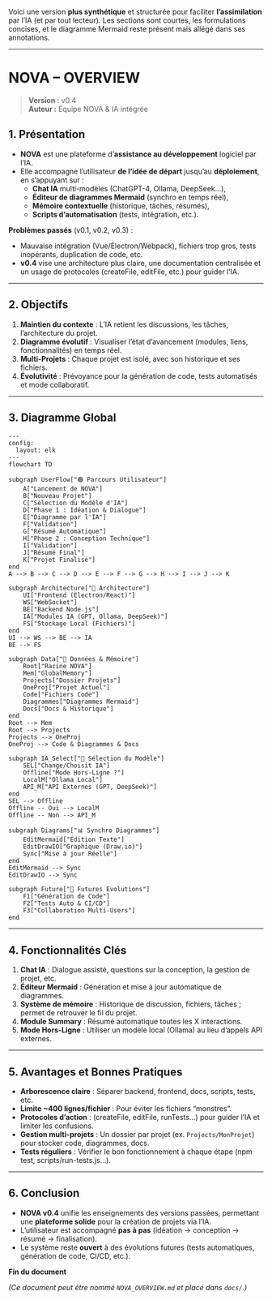 Voici une version **plus synthétique** et structurée pour faciliter **l’assimilation** par l’IA (et par tout lecteur). Les sections sont courtes, les formulations concises, et le diagramme Mermaid reste présent mais allégé dans ses annotations.

---

# NOVA – OVERVIEW

> **Version :** v0.4  
> **Auteur :** Équipe NOVA & IA intégrée

## 1. Présentation

- **NOVA** est une plateforme d’**assistance au développement** logiciel par l’IA.
- Elle accompagne l’utilisateur **de l’idée de départ** jusqu’au **déploiement**, en s’appuyant sur :
  - **Chat IA** multi-modèles (ChatGPT-4, Ollama, DeepSeek…),
  - **Éditeur de diagrammes Mermaid** (synchro en temps réel),
  - **Mémoire contextuelle** (historique, tâches, résumés),
  - **Scripts d’automatisation** (tests, intégration, etc.).

**Problèmes passés** (v0.1, v0.2, v0.3) :

- Mauvaise intégration (Vue/Electron/Webpack), fichiers trop gros, tests inopérants, duplication de code, etc.
- **v0.4** vise une architecture plus claire, une documentation centralisée et un usage de protocoles (createFile, editFile, etc.) pour guider l’IA.

---

## 2. Objectifs

1. **Maintien du contexte** : L’IA retient les discussions, les tâches, l’architecture du projet.
2. **Diagramme évolutif** : Visualiser l’état d’avancement (modules, liens, fonctionnalités) en temps réel.
3. **Multi-Projets** : Chaque projet est isolé, avec son historique et ses fichiers.
4. **Évolutivité** : Prévoyance pour la génération de code, tests automatisés et mode collaboratif.

---

## 3. Diagramme Global

```mermaid
---
config:
  layout: elk
---
flowchart TD

subgraph UserFlow["🟢 Parcours Utilisateur"]
    A["Lancement de NOVA"]
    B["Nouveau Projet"]
    C["Sélection du Modèle d'IA"]
    D["Phase 1 : Idéation & Dialogue"]
    E["Diagramme par l'IA"]
    F["Validation"]
    G["Résumé Automatique"]
    H["Phase 2 : Conception Technique"]
    I["Validation"]
    J["Résumé Final"]
    K["Projet Finalisé"]
end
A --> B --> C --> D --> E --> F --> G --> H --> I --> J --> K

subgraph Architecture["🔵 Architecture"]
    UI["Frontend (Electron/React)"]
    WS["WebSocket"]
    BE["Backend Node.js"]
    IA["Modules IA (GPT, Ollama, DeepSeek)"]
    FS["Stockage Local (Fichiers)"]
end
UI --> WS --> BE --> IA
BE --> FS

subgraph Data["📁 Données & Mémoire"]
    Root["Racine NOVA"]
    Mem["GlobalMemory"]
    Projects["Dossier Projets"]
    OneProj["Projet Actuel"]
    Code["Fichiers Code"]
    Diagrammes["Diagrammes Mermaid"]
    Docs["Docs & Historique"]
end
Root --> Mem
Root --> Projects
Projects --> OneProj
OneProj --> Code & Diagrammes & Docs

subgraph IA_Select["🤖 Sélection du Modèle"]
    SEL["Change/Choisit IA"]
    Offline["Mode Hors-Ligne ?"]
    LocalM["Ollama Local"]
    API_M["API Externes (GPT, DeepSeek)"]
end
SEL --> Offline
Offline -- Oui --> LocalM
Offline -- Non --> API_M

subgraph Diagrams["📊 Synchro Diagrammes"]
    EditMermaid["Édition Texte"]
    EditDrawIO["Graphique (Draw.io)"]
    Sync["Mise à jour Réelle"]
end
EditMermaid --> Sync
EditDrawIO --> Sync

subgraph Future["🚀 Futures Evolutions"]
    F1["Génération de Code"]
    F2["Tests Auto & CI/CD"]
    F3["Collaboration Multi-Users"]
end
```

---

## 4. Fonctionnalités Clés

1. **Chat IA** : Dialogue assisté, questions sur la conception, la gestion de projet, etc.
2. **Éditeur Mermaid** : Génération et mise à jour automatique de diagrammes.
3. **Système de mémoire** : Historique de discussion, fichiers, tâches ; permet de retrouver le fil du projet.
4. **Module Summary** : Résumé automatique toutes les X interactions.
5. **Mode Hors-Ligne** : Utiliser un modèle local (Ollama) au lieu d’appels API externes.

---

## 5. Avantages et Bonnes Pratiques

- **Arborescence claire** : Séparer backend, frontend, docs, scripts, tests, etc.
- **Limite ~400 lignes/fichier** : Pour éviter les fichiers “monstres”.
- **Protocoles d’action** : (createFile, editFile, runTests…) pour guider l’IA et limiter les confusions.
- **Gestion multi-projets** : Un dossier par projet (ex. `Projects/MonProjet`) pour stocker code, diagrammes, docs.
- **Tests réguliers** : Vérifier le bon fonctionnement à chaque étape (npm test, scripts/run-tests.js…).

---

## 6. Conclusion

- **NOVA v0.4** unifie les enseignements des versions passées, permettant une **plateforme solide** pour la création de projets via l’IA.
- L’utilisateur est accompagné **pas à pas** (idéation → conception → résumé → finalisation).
- Le système reste **ouvert** à des évolutions futures (tests automatiques, génération de code, CI/CD, etc.).

**Fin du document**

_(Ce document peut être nommé `NOVA_OVERVIEW.md` et placé dans `docs/`.)_
